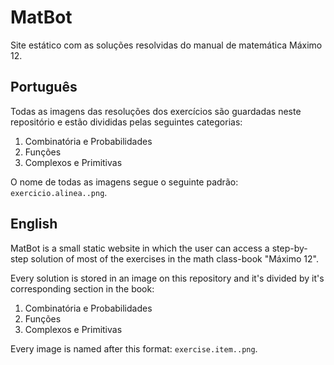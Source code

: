 # MatBot
Site estático com as soluções resolvidas do manual de matemática Máximo 12.

## Português
Todas as imagens das resoluções dos exercícios são guardadas neste repositório e estão divididas pelas seguintes categorias:

1. Combinatória e Probabilidades
2. Funções
3. Complexos e Primitivas

O nome de todas as imagens segue o seguinte padrão: `exercicio.alinea..png`.

## English
MatBot is a small static website in which the user can access a step-by-step solution of most of the exercises in the math class-book "Máximo 12".

Every solution is stored in an image on this repository and it's divided by it's corresponding section in the book:

1. Combinatória e Probabilidades
2. Funções
3. Complexos e Primitivas

Every image is named after this format: `exercise.item..png`.
